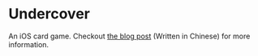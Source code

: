 # Undercover

An iOS card game. Checkout [the blog post](https://zhuanlan.zhihu.com/p/19738343) (Written in Chinese) for more information.
